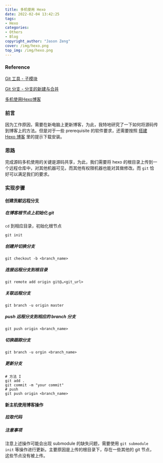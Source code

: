 ```yaml
---
title: 多机使用 Hexo
date: 2022-02-04 13:42:25
tags: 
- Hexo
categories: 
- Others
- Blog
copyright_author: "Jason Zeng"
cover: /img/hexo.png
top_img: /img/hexo.png
---
```


### Reference

[Git 工具 - 子模块](https://git-scm.com/book/zh/v2/Git-%E5%B7%A5%E5%85%B7-%E5%AD%90%E6%A8%A1%E5%9D%97)

[Git 分支 - 分支的新建与合并](https://git-scm.com/book/zh/v2/Git-%E5%88%86%E6%94%AF-%E5%88%86%E6%94%AF%E7%9A%84%E6%96%B0%E5%BB%BA%E4%B8%8E%E5%90%88%E5%B9%B6)

[多机使用Hexo博客](https://mindawei.github.io/2018/05/01/%E5%A4%9A%E6%9C%BA%E4%BD%BF%E7%94%A8Hexo%E5%8D%9A%E5%AE%A2/)

### 前言

因为工作原因，需要在新电脑上更新博客，为此，我特地研究了一下如何将源码传到博客上的方法。但是对于一些 prerequisite 的软件要求，还需要按照 [搭建 Hexo 博客](https://jason24-zeng.github.io/2022/01/14/%E6%90%AD%E5%BB%BAHexo-blog/) 里的提示下载安装。

### 思路

完成源码多机使用的关键是源码共享，为此，我们需要将 hexo 的根目录上传到一个远程仓库中，对其他机器可见，而其他有权限机器也能对其做修改。而 `git` 恰好可以满足我们的要求。

### 实现步骤

#### 创建贡献远程分支

##### 在博客根节点上初始化 git

`cd` 到相应目录，初始化根节点

```shell
git init
```

##### 创建并切换分支

```shell
git checkout -b <branch_name>
```

##### 连接远程分支到根目录

```shell
git remote add origin git@…<git_url>
```

##### 关联远程分支

```shell
git branch -u origin master
```

##### push 远程分支到相应的 branch 分支

```shell
git push origin <branch_name>
```

##### 切换跟踪分支

```shell
git branch -u orgin <branch_name>
```

##### 更新分支

```shell
# 方法 I
git add .
git commit -m "your commit"
# push
git push origin <branch_name>
```

#### 新主机使用博客操作

##### 拉取代码

##### 注意事项

注意上述操作可能会出现 submodule 的缺失问题，需要使用 `git submodule init` 等操作进行更新。主要原因是上传的根目录下，存在一些其他的 git 节点，这些节点没有被上传。
